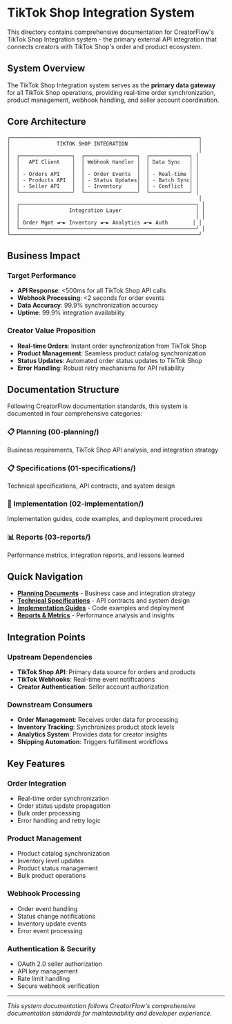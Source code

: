 # TikTok Shop Integration System

This directory contains comprehensive documentation for CreatorFlow's TikTok Shop Integration system - the primary external API integration that connects creators with TikTok Shop's order and product ecosystem.

## System Overview

The TikTok Shop Integration system serves as the **primary data gateway** for all TikTok Shop operations, providing real-time order synchronization, product management, webhook handling, and seller account coordination.

## Core Architecture

```
┌─────────────────────────────────────────────────────────────┐
│               TIKTOK SHOP INTEGRATION                       │
│                                                             │
│  ┌─────────────────┐  ┌─────────────────┐  ┌─────────────┐ │
│  │   API Client    │  │ Webhook Handler │  │ Data Sync   │ │
│  │                 │  │                 │  │             │ │
│  │ - Orders API    │  │ - Order Events  │  │ - Real-time │ │
│  │ - Products API  │  │ - Status Updates│  │ - Batch Sync│ │
│  │ - Seller API    │  │ - Inventory     │  │ - Conflict  │ │
│  └─────────────────┘  └─────────────────┘  └─────────────┘ │
│                                                             │
│  ┌─────────────────────────────────────────────────────────┐ │
│  │                Integration Layer                        │ │
│  │                                                         │ │
│  │ Order Mgmt ◄─► Inventory ◄─► Analytics ◄─► Auth        │ │
│  └─────────────────────────────────────────────────────────┘ │
└─────────────────────────────────────────────────────────────┘
```

## Business Impact

### Target Performance
- **API Response**: <500ms for all TikTok Shop API calls
- **Webhook Processing**: <2 seconds for order events
- **Data Accuracy**: 99.9% synchronization accuracy
- **Uptime**: 99.9% integration availability

### Creator Value Proposition
- **Real-time Orders**: Instant order synchronization from TikTok Shop
- **Product Management**: Seamless product catalog synchronization
- **Status Updates**: Automated order status updates to TikTok Shop
- **Error Handling**: Robust retry mechanisms for API reliability

## Documentation Structure

Following CreatorFlow documentation standards, this system is documented in four comprehensive categories:

### 📋 Planning (00-planning/)
Business requirements, TikTok Shop API analysis, and integration strategy

### 📋 Specifications (01-specifications/)
Technical specifications, API contracts, and system design

### 🔧 Implementation (02-implementation/)
Implementation guides, code examples, and deployment procedures

### 📊 Reports (03-reports/)
Performance metrics, integration reports, and lessons learned

## Quick Navigation

- **[Planning Documents](./00-planning/)** - Business case and integration strategy
- **[Technical Specifications](./01-specifications/)** - API contracts and system design
- **[Implementation Guides](./02-implementation/)** - Code examples and deployment
- **[Reports & Metrics](./03-reports/)** - Performance analysis and insights

## Integration Points

### Upstream Dependencies
- **TikTok Shop API**: Primary data source for orders and products
- **TikTok Webhooks**: Real-time event notifications
- **Creator Authentication**: Seller account authorization

### Downstream Consumers
- **Order Management**: Receives order data for processing
- **Inventory Tracking**: Synchronizes product stock levels
- **Analytics System**: Provides data for creator insights
- **Shipping Automation**: Triggers fulfillment workflows

## Key Features

### Order Integration
- Real-time order synchronization
- Order status update propagation
- Bulk order processing
- Error handling and retry logic

### Product Management
- Product catalog synchronization
- Inventory level updates
- Product status management
- Bulk product operations

### Webhook Processing
- Order event handling
- Status change notifications
- Inventory update events
- Error event processing

### Authentication & Security
- OAuth 2.0 seller authorization
- API key management
- Rate limit handling
- Secure webhook verification

---

*This system documentation follows CreatorFlow's comprehensive documentation standards for maintainability and developer experience.*
